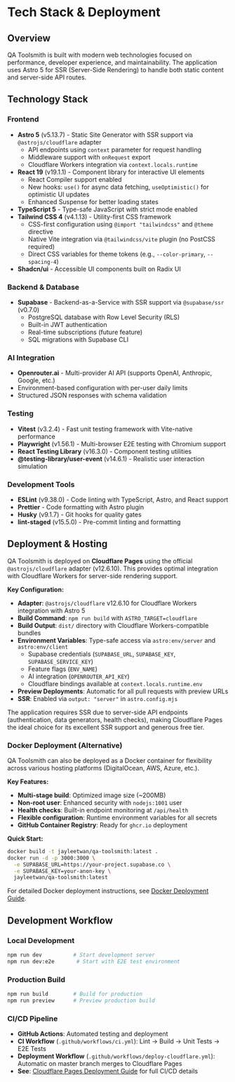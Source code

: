 # Tech Stack & Deployment

## Overview

QA Toolsmith is built with modern web technologies focused on performance, developer experience, and maintainability. The application uses Astro 5 for SSR (Server-Side Rendering) to handle both static content and server-side API routes.

## Technology Stack

### Frontend
- **Astro 5** (v5.13.7) - Static Site Generator with SSR support via `@astrojs/cloudflare` adapter
  - API endpoints using `context` parameter for request handling
  - Middleware support with `onRequest` export
  - Cloudflare Workers integration via `context.locals.runtime`
- **React 19** (v19.1.1) - Component library for interactive UI elements
  - React Compiler support enabled
  - New hooks: `use()` for async data fetching, `useOptimistic()` for optimistic UI updates
  - Enhanced Suspense for better loading states
- **TypeScript 5** - Type-safe JavaScript with strict mode enabled
- **Tailwind CSS 4** (v4.1.13) - Utility-first CSS framework
  - CSS-first configuration using `@import "tailwindcss"` and `@theme` directive
  - Native Vite integration via `@tailwindcss/vite` plugin (no PostCSS required)
  - Direct CSS variables for theme tokens (e.g., `--color-primary`, `--spacing-4`)
- **Shadcn/ui** - Accessible UI components built on Radix UI

### Backend & Database
- **Supabase** - Backend-as-a-Service with SSR support via `@supabase/ssr` (v0.7.0)
  - PostgreSQL database with Row Level Security (RLS)
  - Built-in JWT authentication
  - Real-time subscriptions (future feature)
  - SQL migrations with Supabase CLI

### AI Integration
- **Openrouter.ai** - Multi-provider AI API (supports OpenAI, Anthropic, Google, etc.)
- Environment-based configuration with per-user daily limits
- Structured JSON responses with schema validation

### Testing
- **Vitest** (v3.2.4) - Fast unit testing framework with Vite-native performance
- **Playwright** (v1.56.1) - Multi-browser E2E testing with Chromium support
- **React Testing Library** (v16.3.0) - Component testing utilities
- **@testing-library/user-event** (v14.6.1) - Realistic user interaction simulation

### Development Tools
- **ESLint** (v9.38.0) - Code linting with TypeScript, Astro, and React support
- **Prettier** - Code formatting with Astro plugin
- **Husky** (v9.1.7) - Git hooks for quality gates
- **lint-staged** (v15.5.0) - Pre-commit linting and formatting

## Deployment & Hosting

QA Toolsmith is deployed on **Cloudflare Pages** using the official `@astrojs/cloudflare` adapter (v12.6.10). This provides optimal integration with Cloudflare Workers for server-side rendering support.

**Key Configuration:**
- **Adapter**: `@astrojs/cloudflare` v12.6.10 for Cloudflare Workers integration with Astro 5
- **Build Command**: `npm run build` with `ASTRO_TARGET=cloudflare`
- **Build Output**: `dist/` directory with Cloudflare Workers-compatible bundles
- **Environment Variables**: Type-safe access via `astro:env/server` and `astro:env/client`
  - Supabase credentials (`SUPABASE_URL`, `SUPABASE_KEY`, `SUPABASE_SERVICE_KEY`)
  - Feature flags (`ENV_NAME`)
  - AI integration (`OPENROUTER_API_KEY`)
  - Cloudflare bindings available at `context.locals.runtime.env`
- **Preview Deployments**: Automatic for all pull requests with preview URLs
- **SSR**: Enabled via `output: "server"` in `astro.config.mjs`

The application requires SSR due to server-side API endpoints (authentication, data generators, health checks), making Cloudflare Pages the ideal choice for its excellent SSR support and generous free tier.

### Docker Deployment (Alternative)

QA Toolsmith can also be deployed as a Docker container for flexibility across various hosting platforms (DigitalOcean, AWS, Azure, etc.).

**Key Features:**
- **Multi-stage build**: Optimized image size (~200MB)
- **Non-root user**: Enhanced security with `nodejs:1001` user
- **Health checks**: Built-in endpoint monitoring at `/api/health`
- **Flexible configuration**: Runtime environment variables for all secrets
- **GitHub Container Registry**: Ready for `ghcr.io` deployment

**Quick Start:**
```bash
docker build -t jayleetwan/qa-toolsmith:latest .
docker run -d -p 3000:3000 \
  -e SUPABASE_URL=https://your-project.supabase.co \
  -e SUPABASE_KEY=your-anon-key \
  jayleetwan/qa-toolsmith:latest
```

For detailed Docker deployment instructions, see [Docker Deployment Guide](./docker.md).

## Development Workflow

### Local Development
```bash
npm run dev          # Start development server
npm run dev:e2e       # Start with E2E test environment
```

### Production Build
```bash
npm run build        # Build for production
npm run preview      # Preview production build
```

### CI/CD Pipeline
- **GitHub Actions**: Automated testing and deployment
- **CI Workflow** (`.github/workflows/ci.yml`): Lint → Build → Unit Tests → E2E Tests
- **Deployment Workflow** (`.github/workflows/deploy-cloudflare.yml`): Automatic on master branch merges to Cloudflare Pages
- **See**: [Cloudflare Pages Deployment Guide](./deployment-cloudflare.md) for full CI/CD details
